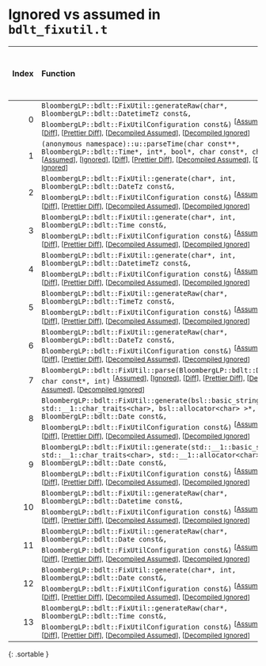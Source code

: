 # Ignored vs assumed in `bdlt_fixutil.t`

<script src="../sorttable.js"></script>

|   Index | Function                                                                                                                                                                                                                                                                                                                                                                                                                                |   Difference in number of lines |   Function size difference in bytes |   Number of lines in assumed build | Number of bytes in assumed build   |   Number of lines in ignored build | Number of bytes in ignored build   |
|--------:|:----------------------------------------------------------------------------------------------------------------------------------------------------------------------------------------------------------------------------------------------------------------------------------------------------------------------------------------------------------------------------------------------------------------------------------------|--------------------------------:|------------------------------------:|-----------------------------------:|:-----------------------------------|-----------------------------------:|:-----------------------------------|
|       0 | `BloombergLP::bdlt::FixUtil::generateRaw(char*, BloombergLP::bdlt::DatetimeTz const&, BloombergLP::bdlt::FixUtilConfiguration const&)` <sup>\[[Assumed](0-assume)\], \[[Ignored](0-none)\], \[[Diff](0.diff.html)\], \[[Prettier Diff](0-diff.html)\], \[[Decompiled Assumed](0-assume-decompiled.txt)\], \[[Decompiled Ignored](0-none-decompiled.txt)\]</sup>                                                                         |                              19 |                                  64 |                                115 | 416                                |                                 96 | 352                                |
|       1 | `(anonymous namespace)::u::parseTime(char const**, BloombergLP::bdlt::Time*, int*, bool*, char const*, char const*)` <sup>\[[Assumed](1-assume)\], \[[Ignored](1-none)\], \[[Diff](1.diff.html)\], \[[Prettier Diff](1-diff.html)\], \[[Decompiled Assumed](1-assume-decompiled.txt)\], \[[Decompiled Ignored](1-none-decompiled.txt)\]</sup>                                                                                           |                              17 |                                  80 |                                244 | 976                                |                                227 | 896                                |
|       2 | `BloombergLP::bdlt::FixUtil::generate(char*, int, BloombergLP::bdlt::DateTz const&, BloombergLP::bdlt::FixUtilConfiguration const&)` <sup>\[[Assumed](2-assume)\], \[[Ignored](2-none)\], \[[Diff](2.diff.html)\], \[[Prettier Diff](2-diff.html)\], \[[Decompiled Assumed](2-assume-decompiled.txt)\], \[[Decompiled Ignored](2-none-decompiled.txt)\]</sup>                                                                           |                               1 |                                   0 |                                 42 | 128                                |                                 41 | 128                                |
|       3 | `BloombergLP::bdlt::FixUtil::generate(char*, int, BloombergLP::bdlt::Time const&, BloombergLP::bdlt::FixUtilConfiguration const&)` <sup>\[[Assumed](3-assume)\], \[[Ignored](3-none)\], \[[Diff](3.diff.html)\], \[[Prettier Diff](3-diff.html)\], \[[Decompiled Assumed](3-assume-decompiled.txt)\], \[[Decompiled Ignored](3-none-decompiled.txt)\]</sup>                                                                             |                               1 |                                   0 |                                 40 | 112                                |                                 39 | 112                                |
|       4 | `BloombergLP::bdlt::FixUtil::generate(char*, int, BloombergLP::bdlt::DatetimeTz const&, BloombergLP::bdlt::FixUtilConfiguration const&)` <sup>\[[Assumed](4-assume)\], \[[Ignored](4-none)\], \[[Diff](4.diff.html)\], \[[Prettier Diff](4-diff.html)\], \[[Decompiled Assumed](4-assume-decompiled.txt)\], \[[Decompiled Ignored](4-none-decompiled.txt)\]</sup>                                                                       |                              -2 |                                 -16 |                                 48 | 128                                |                                 50 | 144                                |
|       5 | `BloombergLP::bdlt::FixUtil::generateRaw(char*, BloombergLP::bdlt::TimeTz const&, BloombergLP::bdlt::FixUtilConfiguration const&)` <sup>\[[Assumed](5-assume)\], \[[Ignored](5-none)\], \[[Diff](5.diff.html)\], \[[Prettier Diff](5-diff.html)\], \[[Decompiled Assumed](5-assume-decompiled.txt)\], \[[Decompiled Ignored](5-none-decompiled.txt)\]</sup>                                                                             |                              -8 |                                 -16 |                                244 | 832                                |                                252 | 848                                |
|       6 | `BloombergLP::bdlt::FixUtil::generateRaw(char*, BloombergLP::bdlt::DateTz const&, BloombergLP::bdlt::FixUtilConfiguration const&)` <sup>\[[Assumed](6-assume)\], \[[Ignored](6-none)\], \[[Diff](6.diff.html)\], \[[Prettier Diff](6-diff.html)\], \[[Decompiled Assumed](6-assume-decompiled.txt)\], \[[Decompiled Ignored](6-none-decompiled.txt)\]</sup>                                                                             |                              -9 |                                 -48 |                                166 | 512                                |                                175 | 560                                |
|       7 | `BloombergLP::bdlt::FixUtil::parse(BloombergLP::bdlt::Datetime*, char const*, int)` <sup>\[[Assumed](7-assume)\], \[[Ignored](7-none)\], \[[Diff](7.diff.html)\], \[[Prettier Diff](7-diff.html)\], \[[Decompiled Assumed](7-assume-decompiled.txt)\], \[[Decompiled Ignored](7-none-decompiled.txt)\]</sup>                                                                                                                            |                             -11 |                                 -16 |                                171 | 800                                |                                182 | 816                                |
|       8 | `BloombergLP::bdlt::FixUtil::generate(bsl::basic_string<char, std::__1::char_traits<char>, bsl::allocator<char> >*, BloombergLP::bdlt::Date const&, BloombergLP::bdlt::FixUtilConfiguration const&)` <sup>\[[Assumed](8-assume)\], \[[Ignored](8-none)\], \[[Diff](8.diff.html)\], \[[Prettier Diff](8-diff.html)\], \[[Decompiled Assumed](8-assume-decompiled.txt)\], \[[Decompiled Ignored](8-none-decompiled.txt)\]</sup>           |                             -25 |                                 -96 |                                102 | 320                                |                                127 | 416                                |
|       9 | `BloombergLP::bdlt::FixUtil::generate(std::__1::basic_string<char, std::__1::char_traits<char>, std::__1::allocator<char> >*, BloombergLP::bdlt::Date const&, BloombergLP::bdlt::FixUtilConfiguration const&)` <sup>\[[Assumed](9-assume)\], \[[Ignored](9-none)\], \[[Diff](9.diff.html)\], \[[Prettier Diff](9-diff.html)\], \[[Decompiled Assumed](9-assume-decompiled.txt)\], \[[Decompiled Ignored](9-none-decompiled.txt)\]</sup> |                             -25 |                                 -96 |                                102 | 320                                |                                127 | 416                                |
|      10 | `BloombergLP::bdlt::FixUtil::generateRaw(char*, BloombergLP::bdlt::Datetime const&, BloombergLP::bdlt::FixUtilConfiguration const&)` <sup>\[[Assumed](10-assume)\], \[[Ignored](10-none)\], \[[Diff](10.diff.html)\], \[[Prettier Diff](10-diff.html)\], \[[Decompiled Assumed](10-assume-decompiled.txt)\], \[[Decompiled Ignored](10-none-decompiled.txt)\]</sup>                                                                     |                             -28 |                                -112 |                                514 | 2,176                              |                                542 | 2,288                              |
|      11 | `BloombergLP::bdlt::FixUtil::generateRaw(char*, BloombergLP::bdlt::Date const&, BloombergLP::bdlt::FixUtilConfiguration const&)` <sup>\[[Assumed](11-assume)\], \[[Ignored](11-none)\], \[[Diff](11.diff.html)\], \[[Prettier Diff](11-diff.html)\], \[[Decompiled Assumed](11-assume-decompiled.txt)\], \[[Decompiled Ignored](11-none-decompiled.txt)\]</sup>                                                                         |                             -29 |                                 -96 |                                 86 | 272                                |                                115 | 368                                |
|      12 | `BloombergLP::bdlt::FixUtil::generate(char*, int, BloombergLP::bdlt::Date const&, BloombergLP::bdlt::FixUtilConfiguration const&)` <sup>\[[Assumed](12-assume)\], \[[Ignored](12-none)\], \[[Diff](12.diff.html)\], \[[Prettier Diff](12-diff.html)\], \[[Decompiled Assumed](12-assume-decompiled.txt)\], \[[Decompiled Ignored](12-none-decompiled.txt)\]</sup>                                                                       |                             -56 |                                -208 |                                174 | 560                                |                                230 | 768                                |
|      13 | `BloombergLP::bdlt::FixUtil::generateRaw(char*, BloombergLP::bdlt::Time const&, BloombergLP::bdlt::FixUtilConfiguration const&)` <sup>\[[Assumed](13-assume)\], \[[Ignored](13-none)\], \[[Diff](13.diff.html)\], \[[Prettier Diff](13-diff.html)\], \[[Decompiled Assumed](13-assume-decompiled.txt)\], \[[Decompiled Ignored](13-none-decompiled.txt)\]</sup>                                                                         |                             -72 |                                -224 |                                374 | 1,392                              |                                446 | 1,616                              |
{: .sortable }
